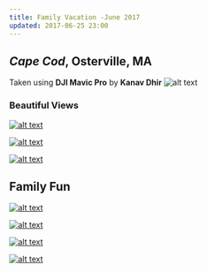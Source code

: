 ```yaml
---
title: Family Vacation -June 2017 
updated: 2017-06-25 23:00
---
```


## *Cape Cod*, Osterville, MA 
Taken using **DJI Mavic Pro** by **Kanav Dhir** ![alt text](https://www.google.com/url?sa=i&rct=j&q=&esrc=s&source=images&cd=&cad=rja&uact=8&ved=0ahUKEwjb0O_K1d_UAhWFTSYKHUiXD6AQjRwIBw&url=http%3A%2F%2Fwww.dji.com%2Fmavic&psig=AFQjCNHKDh7vCMTWW09HaiZliPHIqTPL7g&ust=1498709357167559)



### Beautiful Views

[![alt text](https://lh3.googleusercontent.com/4z4BINQ16ms30TONLvbJEkRqyxJDLkQOosWMcb4TAL2FPIqIAnkCFDYgw_BHGtHlC2dMAXGpqUQhamWn3VnwnqFJ37pbuAk2tkaM6DyaajpAAC7LN9h2gjoCrccCOHAYID0yhw "Sunset")](https://goo.gl/photos/5ZsW4jCBjgbwA51w6)

[![alt text](https://lh3.googleusercontent.com/sp4V2QsT2Aai-dy3MVF-kXyJzP4DdJDeFgazfUJ95TlBSCdHxqIwVRSu431wgw_NUQGJhAMUALtWii1993SZ3aNpECuXtG1OgI5ekiQliVAKJfbIMVGzeGhLQg9Bpq0_GHULbg "Dock")](https://goo.gl/photos/xJczffkbpu7Rbs1c8)

[![alt text](https://lh3.googleusercontent.com/rBjqxi7sG339Nsnzhqn5lmuVPkEIihW2kkqx1UHy2_kEFWFsnvwbAahIN7DIaMHRtxwqy-nkLaD3JgAT7PgsmzF2KKnwyMUNHbS6Odaa4JgbdwehthxGLpW7tI3HJWRDYliyiQ "Docks")](https://goo.gl/photos/nMiYbXwSayRgesZB8)


## Family Fun

[![alt text](https://lh3.googleusercontent.com/pOGPBt_DO5DKYDhpucHWYRhcmi6cKsl-5UAbXjCJLQT2dWdUHekx-jjU0dlO46uOYTmvSriQOZ1_xneayBX_YUh-oeTkBWRKiCHWm9vRcDB9tj4B0oletjS_BzxWyQXILe8Z2w "Nukem")](https://goo.gl/photos/CjTa2E6abkVgeMSZ8)

[![alt text](https://lh3.googleusercontent.com/7xy_fzKa8h-AoZodEUqJdhk3TsJlVW1psHiip-nt1Yy88xuhuvus5Jmlz40N-u7nWC-b3STWQt3_mGA6wvebQ83Ozo6juuHHsVPWo3tIp-05IAkVaJR0EEZUyJyQubzQzqjI_w "Nukem")](https://goo.gl/photos/7vvUAxvnWPtdCDWe7)

[![alt text](https://lh3.googleusercontent.com/h7lmf3fhWy38TDbTdXDYnCtFqRmpGi9Y0SPyHABc3AiIut6OR7pNmPFUG5xyD5E6da76WVVEVnFrgFxxTmlmARJI_kH5bZpCPCM_IaG2UZQk_jS_beNIRMPk8_1kc-oEucZurQ "Nukem")](https://goo.gl/photos/FT5dFEXH5PwThdpx5)

[![alt text](https://lh3.googleusercontent.com/x6Kyv7LqE7WmMVvZ6-aCsqa91hawrCf-rwElm8AWxVTUr5XROPbZQkJTuZX4uHL2CEwZT3y06g5d8bP9nzxHP_nI3o_EVi0kZ0CCexZ1Kjm493Mef_s0ief9CT7QApLVSDKRFw "Nukem")](https://goo.gl/photos/uYyV8xcfgfiKwY7J9)



